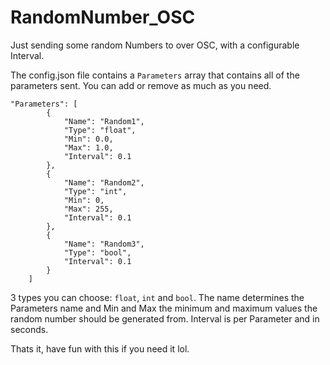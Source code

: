 # RandomNumber_OSC

Just sending some random Numbers to over OSC, with a configurable Interval.

The config.json file contains a `Parameters` array that contains all of the parameters sent. You can add or remove as much as you need.

```
"Parameters": [
        {
            "Name": "Random1",
            "Type": "float",
            "Min": 0.0,
            "Max": 1.0,
            "Interval": 0.1
        },
        {
            "Name": "Random2",
            "Type": "int",
            "Min": 0,
            "Max": 255,
            "Interval": 0.1
        },
        {
            "Name": "Random3",
            "Type": "bool",
            "Interval": 0.1
        }
    ]
```

3 types you can choose: `float`, `int` and `bool`. The name determines the Parameters name and Min and Max the minimum and maximum values the random number should be generated from. Interval is per Parameter and in seconds.

Thats it, have fun with this if you need it lol.
